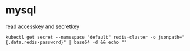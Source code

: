 # mysql

read accesskey and secretkey

```shell
kubectl get secret --namespace "default" redis-cluster -o jsonpath="{.data.redis-password}" | base64 -d && echo ""
```
